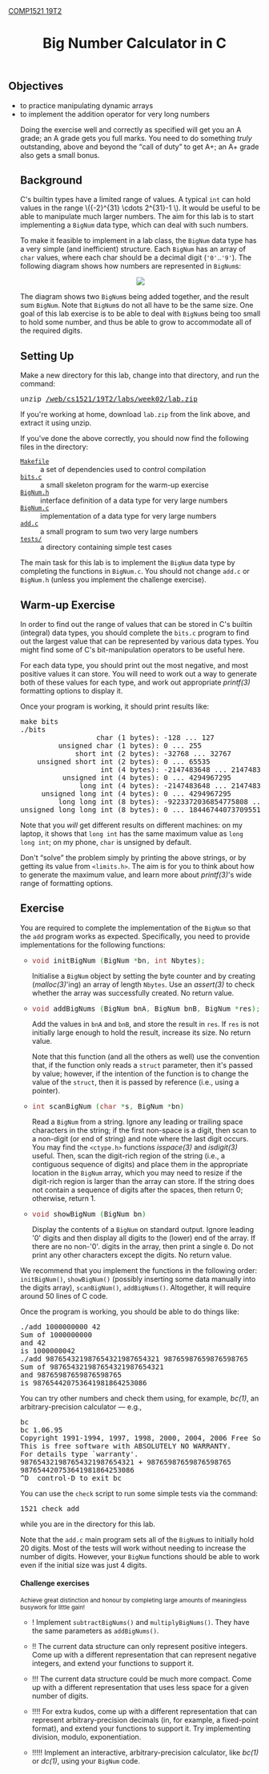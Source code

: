 

<!DOCTYPE html>
<html>
<head>
  <meta charset="utf-8" />
  <meta name="viewport" content="width=device-width, initial-scale=1, shrink-to-fit=no" />
  <!-- base href="https://www.cse.unsw.edu.au/~cs1521/19T2/" -->
  <link rel="stylesheet" href="https://www.cse.unsw.edu.au/~cs1521/19T2/course.css" type="text/css" /></head>
<body>
  <nav class="top">
    <div class="left"><a href="https://www.cse.unsw.edu.au/~cs1521/19T2/index.php">COMP1521 19T2</a></div>
  </nav>
  <header>
    <h1 class="heading">Big Number Calculator in C</h1>
  </header>
<h2>Objectives</h2>
<ul>
<li>to practice manipulating dynamic arrays</li>
<li>to implement the addition operator for very long numbers</li>
<p>
Doing the exercise well and correctly
as specified will get you an A grade;
an A grade gets you full marks.
You need to do something <em>truly</em> outstanding,
above and beyond the <q>call of duty</q> to get A+;
an A+ grade also gets a small bonus.
</aside>


<h2>Background</h2>
<p>
C's builtin types have a limited range of values.
A typical <code>int</code> can hold values
in the range \({-2}^{31} \cdots 2^{31}-1 \).
It would be useful to be able to
manipulate much larger numbers.
The aim for this lab is to start
implementing a <code>BigNum</code> data type,
which can deal with such numbers.

<p>
To make it feasible to implement in a lab class,
the <code>BigNum</code> data type has
a very simple (and inefficient) structure.
Each <code>BigNum</code> has
an array of <code>char</code> values,
where each char should be a decimal digit
(<code>'0'</code>..<code>'9'</code>).
The following diagram shows
how numbers are represented in <code>BigNum</code>s:

<center><img src="Pics/BigNum.png"></center>

<p>
The diagram shows
two <code>BigNum</code>s being added together,
and the result sum <code>BigNum</code>.
Note that <code>BigNum</code>s
do not all have to be the same size.
One goal of this lab exercise is
to be able to deal with <code>BigNum</code>s being
too small to hold some number,
and thus be able to grow
to accommodate all of the required digits.


<h2>Setting Up</h2>
<p>
Make a new directory for this lab,
change into that directory,
and run the command:

<pre is="tty">
<kbd is="sh">unzip <a href="https://www.cse.unsw.edu.au/~cs1521/19T2/labs/week02/lab.zip">/web/cs1521/19T2/labs/week02/lab.zip</a></kbd>
</pre>

<p>
If you're working at home,
download <code>lab.zip</code>
from the link above,
and extract it using unzip.

<p>
If you've done the above correctly,
you should now find
the following files in the directory:

<dl class="dl-horizontal">
<dt><code><a href="./files/Makefile">Makefile</a></code> </dt>
<dd>a set of dependencies used to control compilation</dd>
<dt><code><a href="./files/bits.c">bits.c</a></code> </dt>
<dd>a small skeleton program for the warm-up exercise</dd>
<dt><code><a href="./files/BigNum.h">BigNum.h</a></code> </dt>
<dd>interface definition of a data type for very large numbers</dd>
<dt><code><a href="./files/BigNum.c">BigNum.c</a></code> </dt>
<dd>implementation of a data type for very large numbers</dd>
<dt><code><a href="./files/add.c">add.c</a></code> </dt>
<dd>a small program to sum two very large numbers</dd>
<dt><code><a href="./files/tests/">tests/</a></code> </dt>
<dd>a directory containing simple test cases</dd>
</dl>
<p>
The main task for this lab is
to implement the <code>BigNum</code> data type
by completing the functions in <code>BigNum.c</code>.
You should not change <code>add.c</code> or <code>BigNum.h</code>
(unless you implement the challenge exercise).


<h2>Warm-up Exercise</h2>
<p>
In order to find out the range of values
that can be stored in C's builtin (integral) data types,
you should complete the <code>bits.c</code> program
to find out the largest value
that can be represented by various data types.
You might find some of C's bit-manipulation operators
to be useful here.

<p>
For each data type,
you should print out
the most negative,
and most positive values
it can store.
You will need to work out a way to
generate both of these values for each type,
and work out appropriate <cite>printf(3)</cite>
formatting options to display it.

<p>
Once your program is working,
it should print results like:

<pre is="tty">
<kbd is="sh">make bits</kbd>
<kbd is="sh">./bits</kbd>
                  char (1 bytes): -128 ... 127
         unsigned char (1 bytes): 0 ... 255
             short int (2 bytes): -32768 ... 32767
    unsigned short int (2 bytes): 0 ... 65535
                   int (4 bytes): -2147483648 ... 2147483647
          unsigned int (4 bytes): 0 ... 4294967295
              long int (4 bytes): -2147483648 ... 2147483647
     unsigned long int (4 bytes): 0 ... 4294967295
         long long int (8 bytes): -9223372036854775808 ... 9223372036854775807
unsigned long long int (8 bytes): 0 ... 18446744073709551615
</pre>

<p>
Note that you <em>will</em> get
different results on different machines:
on my laptop,
it shows that <code>long int</code>
has the same maximum value
as <code>long long int</code>;
on my phone,
<code>char</code> is unsigned by default.

<p>
Don't <q>solve</q> the problem
simply by printing the above strings,
or by getting its value from <code>&lt;limits.h&gt;</code>.
The aim is for you to think about
how to generate the maximum value,
and learn more about <cite>printf(3)</cite>'s
wide range of formatting options.


<h2>Exercise</h2>
<p>
You are required to complete
the implementation of the <code>BigNum</code>
so that the <code>add</code> program
works as expected.
Specifically,
you need to provide implementations
for the following functions:

<ul class="list-unstyled">
<li>
<pre class="c" style="font-family:monospace;"><span style="color: #993333;">void</span> initBigNum <span style="color: #009900;">&#40;</span>BigNum <span style="color: #339933;">*</span>bn<span style="color: #339933;">,</span> <span style="color: #993333;">int</span> Nbytes<span style="color: #009900;">&#41;</span><span style="color: #339933;">;</span></pre><p class="ml-5">
Initialise a <code>BigNum</code> object
by setting the byte counter and
by creating (<cite>malloc(3)</cite>'ing)
an array of length <code>Nbytes</code>.
Use an <cite>assert(3)</cite> to check
whether the array was successfully created.
No return value.

<li>
<pre class="c" style="font-family:monospace;"><span style="color: #993333;">void</span> addBigNums <span style="color: #009900;">&#40;</span>BigNum bnA<span style="color: #339933;">,</span> BigNum bnB<span style="color: #339933;">,</span> BigNum <span style="color: #339933;">*</span>res<span style="color: #009900;">&#41;</span><span style="color: #339933;">;</span></pre><p class="ml-5">
Add the values in <code>bnA</code> and <code>bnB</code>,
and store the result in <code>res</code>.
If <code>res</code> is not initially
large enough to hold the result,
increase its size.
No return value.

<p class="ml-5">
Note that this function (and all the others as well)
use the convention that,
if the function only reads
a <code>struct</code> parameter,
then it's passed by value;
however, if the intention of the function is
to change the value of the <code>struct</code>,
then it is passed by reference
(<abbr>i.e.</abbr>, using a pointer).

<li>
<pre class="c" style="font-family:monospace;"><span style="color: #993333;">int</span> scanBigNum <span style="color: #009900;">&#40;</span><span style="color: #993333;">char</span> <span style="color: #339933;">*</span>s<span style="color: #339933;">,</span> BigNum <span style="color: #339933;">*</span>bn<span style="color: #009900;">&#41;</span></pre>
<p class="ml-5">
Read a <code>BigNum</code> from a string.
Ignore any leading or trailing
space characters in the string;
if the first non-space is a digit,
then scan to a non-digit (or end of string)
and note where the last digit occurs.
You may find the <code>&lt;ctype.h&gt;</code> functions
<cite>isspace(3)</cite> and <cite>isdigit(3)</cite> useful.
Then, scan the digit-rich region of the string
(<abbr>i.e.</abbr>, a contiguous sequence of digits)
and place them in the appropriate location
in the <code>BigNum</code> array,
which you may need to resize if
the digit-rich region is larger than
the array can store.
If the string does not contain
a sequence of digits after the spaces,
then return 0; otherwise, return 1.

<li>
<pre class="c" style="font-family:monospace;"><span style="color: #993333;">void</span> showBigNum <span style="color: #009900;">&#40;</span>BigNum bn<span style="color: #009900;">&#41;</span></pre><p class="ml-5">
Display the contents of a <code>BigNum</code> on standard output.
Ignore leading '0' digits and then display all digits to the
(lower) end of the array. If there are no non-'0'. digits in
the array, then print a single <code>0</code>. Do not print any
other characters except the digits.
No return value.
</ul>

<p>
We recommend that you implement the functions in the following
order: <code>initBigNum()</code>,
<code>showBigNum()</code> (possibly inserting some data manually into the digits array),
<code>scanBigNum()</code>, <code>addBigNums()</code>.
Altogether, it will require around 50 lines of C code.
</p>
<p>
Once the program is working, you should be able to do things like:
</p>
<pre is="tty">
<kbd is="sh">./add 1000000000 42</kbd>
Sum of 1000000000
and 42
is 1000000042
<kbd is="sh">./add 987654321987654321987654321 98765987659876598765</kbd>
Sum of 987654321987654321987654321
and 98765987659876598765
is 987654420753641981864253086
</pre>

<p>
You can try other numbers and
check them using, for example, <cite>bc(1)</cite>,
an arbitrary-precision calculator — <abbr>e.g.</abbr>,

<pre is="tty">
<kbd is="sh">bc</kbd>
bc 1.06.95
Copyright 1991-1994, 1997, 1998, 2000, 2004, 2006 Free Software Foundation, Inc.
This is free software with ABSOLUTELY NO WARRANTY.
For details type `warranty'. 
<kbd>987654321987654321987654321 + 98765987659876598765</kbd>
987654420753641981864253086
<kbd class="font-italic">^D</kbd>  <span class="comment">control-D to exit bc</span>
</pre>

<p>
You can use the <code>check</code> script
to run some simple tests via the command:

<pre is="tty">
<kbd is="sh">1521 check add</kbd>
</pre>

<p>
while you are in the directory for this lab.

<p>
Note that the <code>add.c</code> main program
sets all of the <code>BigNum</code>s
to initially hold 20 digits.
Most of the tests will work
without needing to increase the number of digits.
However, your <code>BigNum</code> functions
should be able to work
even if the initial size was just 4 digits.

<aside class="challenge">
<h4>Challenge exercises</h4>
<p class="text-center text-muted font-italic"><small>
Achieve great distinction and honour
by completing large amounts of
meaningless busywork for little gain!
</small>

<ul class="list-unstyled">
<li><p>
<span class="badge badge-warning">!</span>
Implement <code>subtractBigNums()</code> and <code>multiplyBigNums()</code>.
They have the same parameters as <code>addBigNums()</code>.

<li><p>
<span class="badge badge-warning">!!</span>
The current data structure can only represent positive integers.
Come up with a different representation
that can represent negative integers,
and extend your functions to support it.

<li><p>
<span class="badge badge-warning">!!!</span>
The current data structure could be much more compact.
Come up with a different representation
that uses less space for a given number of digits.

<li><p>
<span class="badge badge-danger">!!!!</span>
For extra kudos,
come up with a different representation
that can represent arbitrary-precision decimals
(in, for example, a fixed-point format),
and extend your functions to support it.
Try implementing division, modulo, exponentiation.

<li><p>
<span class="badge badge-danger">!!!!!</span>
Implement an interactive, arbitrary-precision calculator,
like <cite>bc(1)</cite> or <cite>dc(1)</cite>,
using your <code>BigNum</code> code.

</html>

